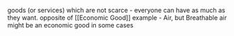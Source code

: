 goods (or services) which are not scarce - everyone can have as much as they want.
opposite of [[Economic Good]]
example - Air, but Breathable air might be an economic good in some cases

